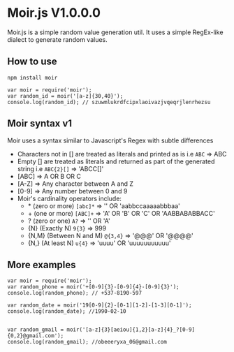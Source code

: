 # Moir.js V1.0.0.0

Moir.js is a simple random value generation util. It uses a simple RegEx-like dialect to generate random values. 

## How to use

`npm install moir`

```
var moir = require('moir');
var random_id = moir('[a-z]{30,40}');
console.log(random_id); // szuwmlukrdfcipxlaoivazjvqeqrjlenrhezsu
```

## Moir syntax v1

Moir uses a syntax similar to Javascript's Regex with subtle differences
* Characters not in [] are treated as literals and printed as is i.e `ABC` => ABC
* Empty [] are treated as literals and returned as part of the generated string i.e `ABC{2}[]` => 'ABCC[]'
* [ABC] => A OR B OR C
* [A-Z] => Any character between A and Z
* [0-9] => Any number between 0 and 9
* Moir's cardinality operators include: 
  * \* (zero or more) `[abc]*` => '' OR 'aabbccaaaaabbbaa'  
  * \+ (one or more)  `[ABC]+` => 'A' OR 'B' OR 'C' OR 'AABBABABBACC'
  * ? (zero or one) `A?` => '' OR 'A'
  * {N} (Exactly N) `9{3}` => 999
  * {N,M} (Between N and M) `@{3,4}` => '@@@' OR '@@@@'
  * {N,} (At least N) `u{4}` => 'uuuu' OR 'uuuuuuuuuuu' 
 
  
## More examples

```
var moir = require('moir');
var random_phone = moir('+[0-9]{3}-[0-9]{4}-[0-9]{3}');
console.log(random_phone); // +537-8190-597

var random_date = moir('19[0-9]{2}-[0-1][1-2]-[1-3][0-1]');
console.log(random_date); //1990-02-10


var random_gmail = moir('[a-z]{3}[aeiou]{1,2}[a-z]{4}_?[0-9]{0,2}@gmail.com');
console.log(random_gmail); //obeeeryxa_06@gmail.com
```
